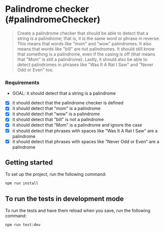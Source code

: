 # Palindrome checker (#palindromeChecker)

> Create a palindrome checker that should be able to detect that a string is a palindrome; that is, it is the same word or phrase in reverse. This means that words like "mom" and "wow" palindromes. It also means that words like "bill" are not palindromes. It should still know that something is a palindrome, even if the casing is off (that means that "Mom" is still a palindrome). Lastly, it should also be able to detect palindromes in phrases like "Was It A Rat I Saw" and "Never Odd or Even" too.

### Requirements 
- GOAL: it should detect that a string is a palindrome
- [X] it should detect that the palindrome checker is defined
- [X] it should detect that "mom" is a palindrome
- [X] it should detect that "wow" is a palindrome
- [X] it should detect that "bill" is not a palindrome
- [X] it should detect that "Mom" is a palindrome and ignore the case 
- [X] it should detect that phrases with spaces like "Was It A Rat I Saw" are a palindrome
- [X] it should detect that phrases with spaces like "Never Odd or Even" are a palindrome

## Getting started

To set up the project, run the following command:

```bash
npm run install
```

## To run the tests in development mode

To run the tests and have them reload when you save, run the following command:

```bash
npm run test:dev
```